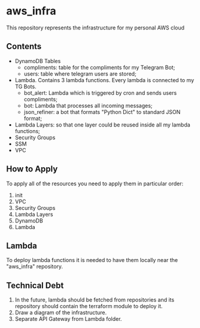 # aws_infra
This repository represents the infrastructure for my personal AWS cloud

## Contents
- DynamoDB Tables
  - compliments: table for the compliments for my Telegram Bot;
  - users: table where telegram users are stored;
- Lambda. Contains 3 lambda functions. Every lambda is connected to my TG Bots.
  - bot_alert: Lambda which is triggered by cron and sends users compliments;
  - bot: Lambda that processes all incoming messages;
  - json_refiner: a bot that formats "Python Dict" to standard JSON format;
- Lambda Layers: so that one layer could be reused inside all my lambda functions;
- Security Groups
- SSM
- VPC

## How to Apply
To apply all of the resources you need to apply them in particular order:
1. init
2. VPC
3. Security Groups
4. Lambda Layers
5. DynamoDB
6. Lambda

## Lambda
To deploy lambda functions it is needed to have them locally near the "aws_infra" repository.

## Technical Debt
1. In the future, lambda should be fetched from repositories and its repository should contain the terraform module to deploy it.
2. Draw a diagram of the infrastructure.
3. Separate API Gateway from Lambda folder.
